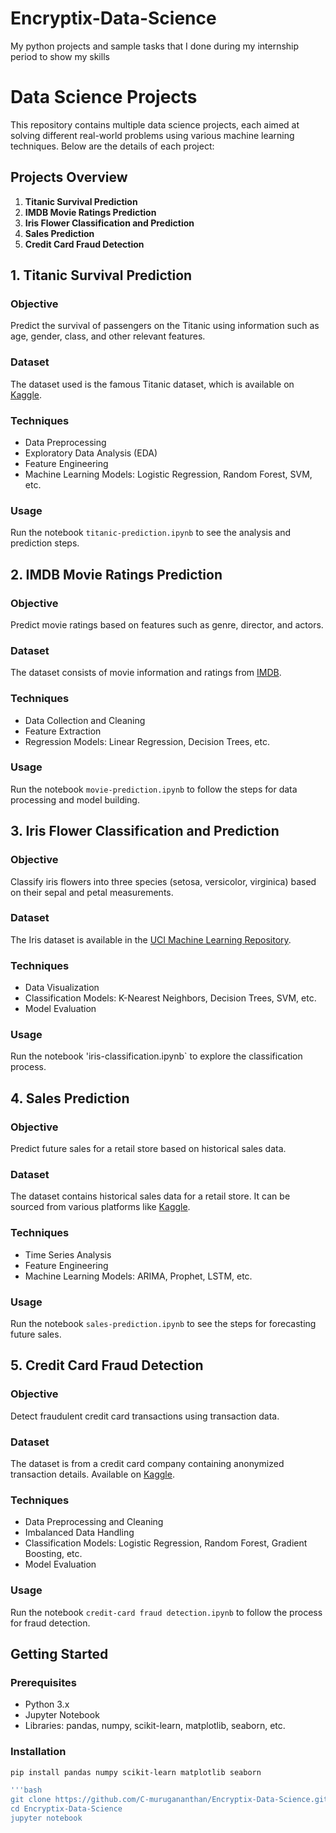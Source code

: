 # Encryptix-Data-Science
My python projects and sample tasks that I done during my internship period to show my skills 

# Data Science Projects

This repository contains multiple data science projects, each aimed at solving different real-world problems using various machine learning techniques. Below are the details of each project:

## Projects Overview

1. **Titanic Survival Prediction**
2. **IMDB Movie Ratings Prediction**
3. **Iris Flower Classification and Prediction**
4. **Sales Prediction**
5. **Credit Card Fraud Detection**

## 1. Titanic Survival Prediction

### Objective
Predict the survival of passengers on the Titanic using information such as age, gender, class, and other relevant features.

### Dataset
The dataset used is the famous Titanic dataset, which is available on [Kaggle](https://www.kaggle.com/c/titanic/data).

### Techniques
- Data Preprocessing
- Exploratory Data Analysis (EDA)
- Feature Engineering
- Machine Learning Models: Logistic Regression, Random Forest, SVM, etc.

### Usage
Run the notebook `titanic-prediction.ipynb` to see the analysis and prediction steps.

## 2. IMDB Movie Ratings Prediction

### Objective
Predict movie ratings based on features such as genre, director, and actors.

### Dataset
The dataset consists of movie information and ratings from [IMDB](https://www.imdb.com/interfaces/).

### Techniques
- Data Collection and Cleaning
- Feature Extraction
- Regression Models: Linear Regression, Decision Trees, etc.

### Usage
Run the notebook `movie-prediction.ipynb` to follow the steps for data processing and model building.

## 3. Iris Flower Classification and Prediction

### Objective
Classify iris flowers into three species (setosa, versicolor, virginica) based on their sepal and petal measurements.

### Dataset
The Iris dataset is available in the [UCI Machine Learning Repository](https://archive.ics.uci.edu/ml/datasets/iris).

### Techniques
- Data Visualization
- Classification Models: K-Nearest Neighbors, Decision Trees, SVM, etc.
- Model Evaluation

### Usage
Run the notebook 'iris-classification.ipynb` to explore the classification process.

## 4. Sales Prediction

### Objective
Predict future sales for a retail store based on historical sales data.

### Dataset
The dataset contains historical sales data for a retail store. It can be sourced from various platforms like [Kaggle](https://www.kaggle.com/).

### Techniques
- Time Series Analysis
- Feature Engineering
- Machine Learning Models: ARIMA, Prophet, LSTM, etc.

### Usage
Run the notebook `sales-prediction.ipynb` to see the steps for forecasting future sales.

## 5. Credit Card Fraud Detection

### Objective
Detect fraudulent credit card transactions using transaction data.

### Dataset
The dataset is from a credit card company containing anonymized transaction details. Available on [Kaggle](https://www.kaggle.com/mlg-ulb/creditcardfraud).

### Techniques
- Data Preprocessing and Cleaning
- Imbalanced Data Handling
- Classification Models: Logistic Regression, Random Forest, Gradient Boosting, etc.
- Model Evaluation

### Usage
Run the notebook `credit-card fraud detection.ipynb` to follow the process for fraud detection.

## Getting Started

### Prerequisites
- Python 3.x
- Jupyter Notebook
- Libraries: pandas, numpy, scikit-learn, matplotlib, seaborn, etc.

### Installation
```bash
pip install pandas numpy scikit-learn matplotlib seaborn

'''bash
git clone https://github.com/C-murugananthan/Encryptix-Data-Science.git
cd Encryptix-Data-Science
jupyter notebook




